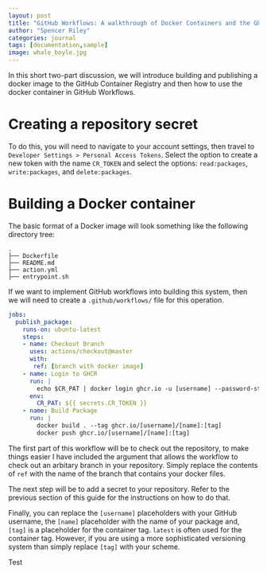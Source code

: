 ```yaml
---
layout: post
title: "GitHub Workflows: A walkthrough of Docker Containers and the GHCR Part 1"
author: "Spencer Riley"
categories: journal
tags: [documentation,sample]
image: whale_boyle.jpg
---
```


In this short two-part discussion, we will introduce building and publishing a docker image to the GitHub Container Registry and then how to use the docker container in GitHub Workflows.

# Creating a repository secret
To do this, you will need to navigate to your account settings, then travel to `Developer Settings > Personal Access Tokens`. Select the option to create a new token with the name `CR_TOKEN` and select the options: `read:packages`, `write:packages`, and `delete:packages`.

# Building a Docker container
The basic format of a Docker image will look something like the following directory tree:
```
.
├── Dockerfile
├── README.md
├── action.yml
├── entrypoint.sh
```
If we want to implement GitHub workflows into building this system, then we will need to create a `.github/workflows/` file for this operation.

```yml
jobs:
  publish_package:
    runs-on: ubuntu-latest
    steps:
    - name: Checkout Branch
      uses: actions/checkout@master
      with:
       ref: [branch with docker image]
    - name: Login to GHCR
      run: |
        echo $CR_PAT | docker login ghcr.io -u [username] --password-stdin
      env:
        CR_PAT: ${{ secrets.CR_TOKEN }}
    - name: Build Package
      run: |
        docker build . --tag ghcr.io/[username]/[name]:[tag]
        docker push ghcr.io/[username]/[name]:[tag]
```
The first part of this workflow will be to check out the repository, to make things easier I have included the argument that allows the workflow to check out an arbitary branch in your repository. Simply replace the contents of `ref` with the name of the branch that contains your docker files. 

The next step will be to add a secret to your repository. Refer to the previous section of this guide for the instructions on how to do that. 

Finally, you can replace the `[username]` placeholders with your GitHub username, the `[name]` placeholder with the name of your package and, `[tag]` is a placeholder for the container tag. `latest` is often used for the container tag. However, if you are using a more sophisticated versioning system than simply replace `[tag]` with your scheme. 

Test

